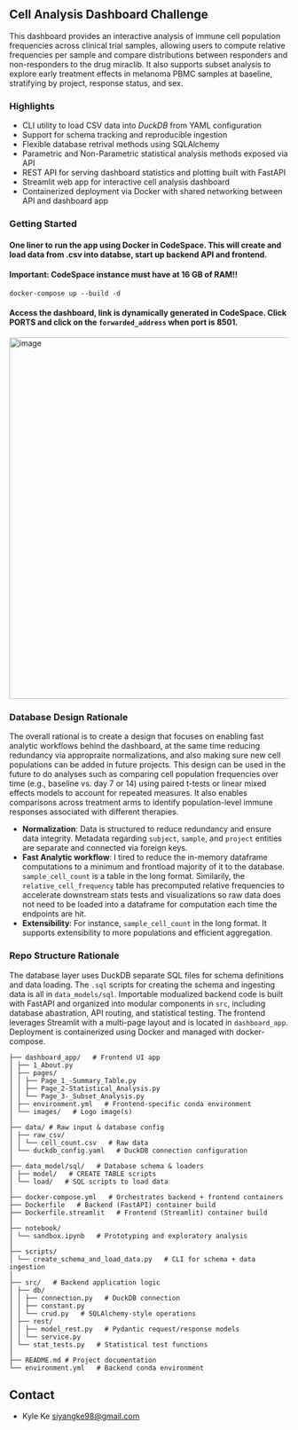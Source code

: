 ## Cell Analysis Dashboard Challenge
This dashboard provides an interactive analysis of immune cell population frequencies across clinical trial samples, allowing users to compute relative frequencies per sample and compare distributions between responders and non-responders to the drug miraclib. It also supports subset analysis to explore early treatment effects in melanoma PBMC samples at baseline, stratifying by project, response status, and sex.



### Highlights
- CLI utility to load CSV data into *DuckDB* from YAML configuration  
- Support for schema tracking and reproducible ingestion  
- Flexible database retrival methods using SQLAlchemy  
- Parametric and Non-Parametric statistical analysis methods exposed via API
- REST API for serving dashboard statistics and plotting built with FastAPI  
- Streamlit web app for interactive cell analysis dashboard  
- Containerized deployment via Docker with shared networking between API and dashboard app  


### Getting Started
#### One liner to run the app using Docker in CodeSpace. This will create and load data from .csv into databse, start up backend API and frontend. 
#### Important: CodeSpace instance must have at 16 GB of RAM!!
```
docker-compose up --build -d
```
#### Access the dashboard, link is dynamically generated in CodeSpace. Click PORTS and click on the `forwarded_address` when port is 8501.
<img width="2828" height="652" alt="image" src="https://github.com/user-attachments/assets/edcb16f2-f59c-4bb7-890f-d6bf6a7f1508" />





### Database Design Rationale
The overall rational is to create a design that focuses on enabling fast analytic workflows behind the dashboard, at the same time reducing redundancy via appropraite normalizations, and also making sure new cell populations can be added in future projects. This design can be used in the future to do analyses such as comparing cell population frequencies over time (e.g., baseline vs. day 7 or 14) using paired t-tests or linear mixed effects models to account for repeated measures. It also enables comparisons across treatment arms to identify population-level immune responses associated with different therapies.

- **Normalization**: Data is structured to reduce redundancy and ensure data integrity. Metadata regarding `subject`, `sample`, and `project` entities are separate and connected via foreign keys.
- **Fast Analytic workflow**: I tired to reduce the in-memory dataframe computations to a minimum and frontload majority of it to the database. `sample_cell_count` is a table in the long format.  Similarily, the `relative_cell_frequency` table has precomputed relative frequencies to accelerate downstream stats tests and visualizations so raw data does not need to be loaded into a dataframe for computation each time the endpoints are hit.
- **Extensibility**: For instance, `sample_cell_count` in the long format. It supports extensibility to more populations and efficient aggregation. 


### Repo Structure Rationale
The database layer uses DuckDB separate SQL files for schema definitions and data loading. The `.sql` scripts for creating the schema and ingesting data is all in `data_models/sql`. Importable modualized backend code is built with FastAPI and organized into modular components in `src`, including database abastration, API routing, and statistical testing. The frontend leverages Streamlit with a multi-page layout and is located in `dashboard_app`. Deployment is containerized using Docker and managed with docker-compose.


```
├── dashboard_app/   # Frontend UI app
│ ├── 1_About.py   
│ ├── pages/  
│ │ ├── Page_1_-Summary_Table.py
│ │ ├── Page_2-Statistical_Analysis.py
│ │ └── Page_3-_Subset_Analysis.py
│ ├── environment.yml   # Frontend-specific conda environment
│ └── images/   # Logo image(s)
│
├── data/ # Raw input & database config
│ ├── raw_csv/
│ │ └── cell_count.csv   # Raw data
│ └── duckdb_config.yaml   # DuckDB connection configuration
│
├── data_model/sql/   # Database schema & loaders
│ ├── model/   # CREATE TABLE scripts
│ └── load/   # SQL scripts to load data
│
├── docker-compose.yml   # Orchestrates backend + frontend containers
├── Dockerfile   # Backend (FastAPI) container build
├── Dockerfile.streamlit   # Frontend (Streamlit) container build
│
├── notebook/
│ └── sandbox.ipynb   # Prototyping and exploratory analysis
│
├── scripts/
│ └── create_schema_and_load_data.py   # CLI for schema + data ingestion
│
├── src/   # Backend application logic
│ ├── db/
│ │ ├── connection.py   # DuckDB connection
│ │ ├── constant.py   
│ │ └── crud.py   # SQLAlchemy-style operations
│ ├── rest/
│ │ ├── model_rest.py   # Pydantic request/response models
│ │ └── service.py   
│ └── stat_tests.py   # Statistical test functions
│
├── README.md # Project documentation
└── environment.yml   # Backend conda environment
```
## Contact
* Kyle Ke <siyangke98@gmail.com>
